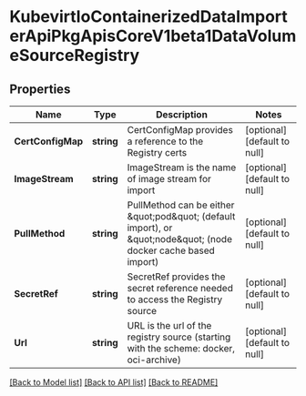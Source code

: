 # KubevirtIoContainerizedDataImporterApiPkgApisCoreV1beta1DataVolumeSourceRegistry

## Properties
Name | Type | Description | Notes
------------ | ------------- | ------------- | -------------
**CertConfigMap** | **string** | CertConfigMap provides a reference to the Registry certs | [optional] [default to null]
**ImageStream** | **string** | ImageStream is the name of image stream for import | [optional] [default to null]
**PullMethod** | **string** | PullMethod can be either \&quot;pod\&quot; (default import), or \&quot;node\&quot; (node docker cache based import) | [optional] [default to null]
**SecretRef** | **string** | SecretRef provides the secret reference needed to access the Registry source | [optional] [default to null]
**Url** | **string** | URL is the url of the registry source (starting with the scheme: docker, oci-archive) | [optional] [default to null]

[[Back to Model list]](../README.md#documentation-for-models) [[Back to API list]](../README.md#documentation-for-api-endpoints) [[Back to README]](../README.md)


